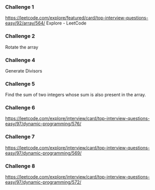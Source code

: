 ### Challenge 1 
https://leetcode.com/explore/featured/card/top-interview-questions-easy/92/array/564/
Explore - LeetCode

### Challenge 2

Rotate the array

### Challenge 4
Generate Divisors

### Challenge 5

Find the sum of two integers whose sum is also present in the array.

### Challenge 6
https://leetcode.com/explore/interview/card/top-interview-questions-easy/97/dynamic-programming/576/

### Challenge 7
https://leetcode.com/explore/interview/card/top-interview-questions-easy/97/dynamic-programming/569/

### Challenge 8
https://leetcode.com/explore/interview/card/top-interview-questions-easy/97/dynamic-programming/572/
